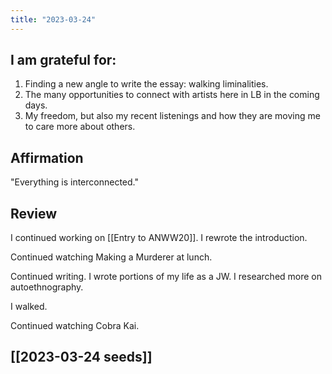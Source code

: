 ```yaml
---
title: "2023-03-24"
---
```

## I am grateful for:
1. Finding a new angle to write the essay: walking liminalities.
2. The many opportunities to connect with artists here in LB in the coming days.
3. My freedom, but also my recent listenings and how they are moving me to care more about others.

## Affirmation

"Everything is interconnected."

## Review

I continued working on [[Entry to ANWW20]]. I rewrote the introduction.

Continued watching Making a Murderer at lunch.

Continued writing. I wrote portions of my life as a JW. I researched more on autoethnography.

I walked.

Continued watching Cobra Kai.

## [[2023-03-24 seeds]]
